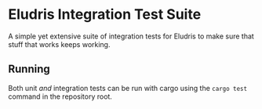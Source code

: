 # Eludris Integration Test Suite

A simple yet extensive suite of integration tests for Eludris to make sure that
stuff that works keeps working.


## Running

Both unit *and* integration tests can be run with cargo using the `cargo test`
command in the repository root.
